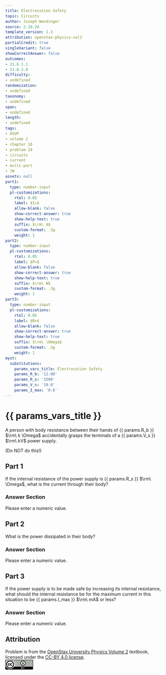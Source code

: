 ```yaml
---
title: Electrocution Safety
topic: Circuits
author: Joseph Wandinger
source: 2.10.24
template_version: 1.3
attribution: openstax-physics-vol2
partialCredit: true
singleVariant: false
showCorrectAnswer: false
outcomes:
- 21.6.1.1
- 21.8.2.0
difficulty:
- undefined
randomization:
- undefined
taxonomy:
- undefined
span:
- undefined
length:
- undefined
tags:
- OSUP
- volume 2
- chapter 10
- problem 24
- circuits
- current
- multi-part
- JW
assets: null
part1:
  type: number-input
  pl-customizations:
    rtol: 0.05
    label: $I=$
    allow-blank: false
    show-correct-answer: true
    show-help-text: true
    suffix: $\rm\ A$
    custom-format: .3g
    weight: 1
part2:
  type: number-input
  pl-customizations:
    rtol: 0.05
    label: $P=$
    allow-blank: false
    show-correct-answer: true
    show-help-text: true
    suffix: $\rm\ W$
    custom-format: .3g
    weight: 1
part3:
  type: number-input
  pl-customizations:
    rtol: 0.05
    label: $R=$
    allow-blank: false
    show-correct-answer: true
    show-help-text: true
    suffix: $\rm\ \Omega$
    custom-format: .3g
    weight: 1
myst:
  substitutions:
    params_vars_title: Electrocution Safety
    params_R_b: '12.00'
    params_R_s: '2500'
    params_V_s: '19.0'
    params_I_max: '0.6'
---
```

# {{ params_vars_title }}
A person with body resistance between their hands of {{ params.R_b }} $\rm\ k \Omega$ accidentally grasps the terminals of a {{ params.V_s }} $\rm\ kV$ power supply.

(Do NOT do this!)

## Part 1

If the internal resistance of the power supply is {{ params.R_s }} $\rm\ \Omega$, what is the current through their body?

### Answer Section

Please enter a numeric value.

## Part 2

What is the power dissipated in their body?

### Answer Section

Please enter a numeric value.

## Part 3

If the power supply is to be made safe by increasing its internal resistance, what should the internal resistance be for the maximum current in this situation to be {{ params.I_max }} $\rm\ mA$ or less?

### Answer Section

Please enter a numeric value.

## Attribution

Problem is from the [OpenStax University Physics Volume 2](https://openstax.org/details/books/university-physics-volume-2) textbook, licensed under the [CC-BY 4.0 license](https://creativecommons.org/licenses/by/4.0/).<br>![Image representing the Creative Commons 4.0 BY license.](https://raw.githubusercontent.com/firasm/bits/master/by.png)